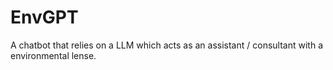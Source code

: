 # EnvGPT
A chatbot that relies on a LLM which acts as an assistant / consultant with a environmental lense.
